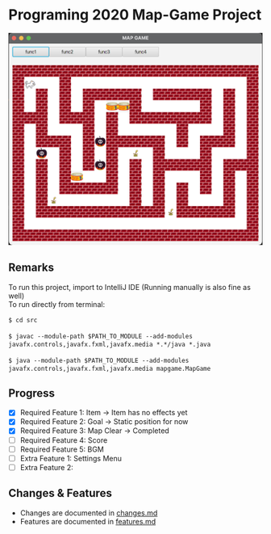 # Programing 2020 Map-Game Project

![main-screen](img/main-screen.png)

## Remarks
To run this project, import to IntelliJ IDE (Running manually is also fine as well)  
To run directly from terminal:
```shell
$ cd src

$ javac --module-path $PATH_TO_MODULE --add-modules javafx.controls,javafx.fxml,javafx.media *.*/java *.java

$ java --module-path $PATH_TO_MODULE --add-modules javafx.controls,javafx.fxml,javafx.media mapgame.MapGame
```

## Progress
- [x] Required Feature 1: Item -> Item has no effects yet
- [x] Required Feature 2: Goal -> Static position for now
- [x] Required Feature 3: Map Clear -> Completed
- [ ] Required Feature 4: Score
- [ ] Required Feature 5: BGM
- [ ] Extra Feature 1: Settings Menu
- [ ] Extra Feature 2:

## Changes & Features
- Changes are documented in [changes.md](changes.md)
- Features are documented in [features.md](features.md)